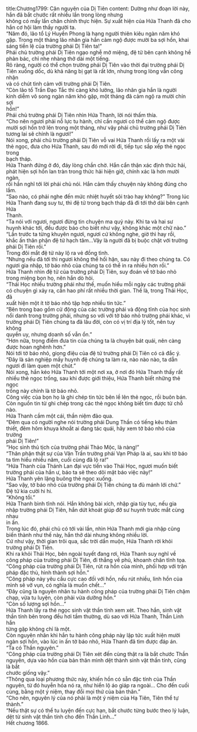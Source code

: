 title:Chương1799: Căn nguyên của Dị Tiên
content:
Dường như đoạn lời này, hắn đã bắt chước rất nhiều lần trong lòng nhưng<br>không có mấy lần chân chính thực hiện. Sự xuất hiện của Hứa Thanh đã cho<br>hắn cơ hội làm thầy người ta.<br>“Năm đó, lão tổ Lý Huyền Phong là hạng người thiên kiêu ngàn năm khó<br>gặp. Trong một tháng lão nhân gia hắn cảm ngộ được mười ba sợi hồn, khai<br>sáng tiền lệ của trường phái Dị Tiên ta!”<br>Phái chủ trường phái Dị Tiên ngạo nghễ mở miệng, đệ tử bên cạnh không hề<br>phản bác, chỉ nhẹ nhàng thở dài một tiếng.<br>Rõ ràng, người có thể chọn trường phái Dị Tiên vào thời đại trường phái Dị<br>Tiên xuống dốc, dù khả năng bị gạt là rất lớn, nhưng trong lòng vẫn công nhận<br>và có chút tình cảm với trường phái Dị Tiên.<br>“Còn lão tổ Trần Đạo Tắc thì càng khó lường, lão nhân gia hắn là người<br>kinh diễm vô song ngàn năm khó gặp, một tháng đã cảm ngộ ra mười chín sợi<br>hồn!”<br>Phái chủ trường phái Dị Tiên nhìn Hứa Thanh, lời nói thấm thía.<br>“Cho nên ngươi phải nỗ lực tu hành, chỉ cần ngươi có thể cảm ngộ được<br>mười sợi hồn trở lên trong một tháng, như vậy phái chủ trường phái Dị Tiên<br>tương lai sẽ chính là ngươi!”<br>Nói xong, phái chủ trường phái Dị Tiên vỗ vai Hứa Thanh rồi lấy ra một vài<br>thẻ ngọc, đưa cho Hứa Thanh, sau đó mới rời đi, tiếp tục sắp xếp thẻ ngọc trong<br>bạch tháp.<br>Hứa Thanh đứng ở đó, đáy lòng chần chờ. Hắn cẩn thận xác định thức hải,<br>phát hiện sợi hồn lan tràn trong thức hải hiện giờ, chính xác là hơn mười ngàn,<br>rồi hắn nghĩ tới lời phái chủ nói. Hắn cảm thấy chuyện này không đúng cho<br>lắm.<br>“Sao nào, có phải nghe đến mức nhiệt huyết sôi trào hay không?” Trong lúc<br>Hứa Thanh đang suy tư, thì đệ tử trong bạch tháp đã đi tới thở dài bên cạnh Hứa<br>Thanh.<br>“Ta nói với ngươi, ngươi đừng tin chuyện ma quỷ này. Khi ta và hai sư<br>huynh khác tới, đều được báo cho biết như vậy, không khác một chữ nào.”<br>“Lần trước ta từng khuyên ngươi, ngươi cứ không nghe, giờ thì hay rồi,<br>khắc ấn thân phận đệ tử hạch tâm…Vậy là người đã bị buộc chặt với trường<br>phái Dị Tiên rồi.”<br>Trong đôi mắt đệ tử này lộ ra vẻ đồng tình.<br>“Nhưng nếu đã tới thì ngươi không thể hối hận, sau này đi theo chúng ta. Có<br>ngươi gia nhập, tờ báo nhỏ của chúng ta có thể in ra nhiều hơn rồi.”<br>Hứa Thanh nhìn đệ tử của trường phái Dị Tiên, suy đoán về tờ báo nhỏ<br>trong miệng bọn họ, nên hắn dò hỏi.<br>“Thái Học nhiều trường phái như thế, muốn hiểu mỗi ngày các trường phái<br>có chuyện gì xảy ra, cần hao phí rất nhiều thời gian. Thế là, trong Thái Học, đã<br>xuất hiện một ít tờ báo nhỏ tập hợp nhiều tin tức.”<br>“Bên trong bao gồm cử động của các trường phái và động tĩnh của học sinh<br>nổi danh trong trường phái, nhưng so với với tờ báo nhỏ trường phái khác, vì<br>trường phái Dị Tiên chúng ta đã lâu đời, còn có vị trí địa lý tốt, nên tuy không<br>quyền uy, nhưng doanh số vẫn ổn.”<br>“Hơn nữa, trọng điểm đưa tin của chúng ta là chuyện bát quái, nên càng<br>được hoan nghênh hơn.”<br>Nói tới tờ báo nhỏ, giọng điệu của đệ tử trường phái Dị Tiên có cả đắc ý.<br>“Đây là sản nghiệp mấy huynh đệ chúng ta làm ra, nào nào nào, ta dẫn<br>ngươi đi làm quen một chút.”<br>Nói xong, hắn kéo Hứa Thanh tới một nơi xa, ở nơi đó Hứa Thanh thấy rất<br>nhiều thẻ ngọc trống, sau khi được giới thiệu, Hứa Thanh biết những thẻ ngọc<br>trống này chính là tờ báo nhỏ.<br>Công việc của bọn họ là ghi chép tin tức bên lề lên thẻ ngọc, rồi buôn bán.<br>Còn nguồn tin từ ghi chép trong các thẻ ngọc không biết tìm được từ chỗ<br>nào.<br>Hứa Thanh cầm một cái, thần niệm đảo qua.<br>“Đêm qua có người nghe nói trường phái Dung Thần có tiếng kêu thảm<br>thiết, đêm hôm khuya khoắt ai đang tác quái, hãy xem tờ báo nhỏ của trường<br>phái Dị Tiên!”<br>“Học sinh thủ tịch của trường phái Thảo Mộc, là nàng!”<br>“Thân phận thật sự của Vân Trần trường phái Vạn Pháp là ai, sau khi tờ báo<br>ta tìm hiểu nhiều năm, cuối cùng đã lộ ra!”<br>“Hứa Thanh của Thánh Lan đại vực tiến vào Thái Học, ngươi muốn biết<br>trường phái của hắn ư, báo ta sẽ theo dõi mật báo việc này!”<br>Hứa Thanh yên lặng buông thẻ ngọc xuống.<br>“Sao vậy, tờ báo nhỏ của trường phái Dị Tiên chúng ta đủ mánh lới chứ.”<br>Đệ tử kia cười hi hi.<br>“Không tồi.”<br>Hứa Thanh bình tĩnh nói. Hắn không bài xích, nhập gia tùy tục, nếu gia<br>nhập trường phái Dị Tiên, hắn dứt khoát giúp đỡ sư huynh trước mắt cùng nhau<br>in ấn.<br>Trong lúc đó, phái chủ có tới vài lần, nhìn Hứa Thanh mới gia nhập cũng<br>biến thành như thế này, hắn thở dài nhưng không nhiều lời.<br>Cứ như vậy, thời gian trôi qua, sắc trời dần muộn, Hứa Thanh rời khỏi<br>trường phái Dị Tiên.<br>Khi ra khỏi Thái Học, bên ngoài tuyết đang rơi, Hứa Thanh suy nghĩ về<br>công pháp của trường phái Dị Tiên, đi thẳng về phủ, khoanh chân tĩnh tọa.<br>“Công pháp của trường phái Dị Tiên, rút ra hồn của mình, phối hợp với trận<br>pháp đặc thù, hình thành sợi hồn.”<br>“Công pháp này yêu cầu cực cao đối với hồn, nếu rút nhiều, linh hồn của<br>mình sẽ vỡ vụn, có nghĩa là muốn chết…”<br>“Đây cũng là nguyên nhân tu hành công pháp của trường phái Dị Tiên chậm<br>chạp, vừa tu luyện, còn phải vừa dưỡng hồn.”<br>“Còn số lượng sợi hồn…”<br>Hứa Thanh lấy ra thẻ ngọc sinh vật thần tính xem xét. Theo hắn, sinh vật<br>thần tính bên trong đều hơi tầm thường, dù sao với Hứa Thanh, Thần Linh hắn<br>từng gặp không chỉ là một.<br>Còn nguyên nhân khi hắn tu hành công pháp này lập tức xuất hiện mười<br>ngàn sợi hồn, vào lúc in ấn tờ báo nhỏ, Hứa Thanh đã tìm được đáp án.<br>“Ta có Thần nguyên.”<br>“Công pháp của trường phái Dị Tiên xét đến cùng thật ra là bắt chước Thần<br>nguyên, dựa vào hồn của bản thân mình dệt thành sinh vật thần tính, cũng là bắt<br>chước giống vậy.”<br>“Thông qua loại phương thức này, khiến hồn có sẵn đặc tính của Thần<br>nguyên, từ đó huyễn hóa nó ra, như hiển lộ áo giáp ra ngoài… Cho đến cuối<br>cùng, bằng một ý niệm, thay đổi mọi thứ của bản thân.”<br>“Cho nên, nguyên lý của nó phải là một ý niệm của Hạ Tiên, Tiên thể tự<br>thành.”<br>“Nếu thật sự có thể tu luyện đến cực hạn, bắt chước từng bước theo lý luận,<br>dệt từ sinh vật thần tính cho đến Thần Linh…”<br>Hết chương 1866.